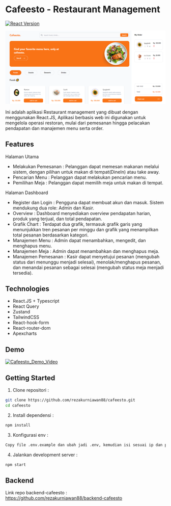 # Cafeesto - Restaurant Management

[![React Version](https://img.shields.io/badge/React-18.2.0-blue.svg)](https://reactjs.org/)


<!-- ## Homepage -->
![Demo Cafeesto](/public/preview/homepage.png)

<!-- ## Dashboard
![Demo Dashboard Cafeesto](/public/preview/dashboard.png) -->

Ini adalah aplikasi Restaurant management yang dibuat dengan menggunakan React.JS, Aplikasi berbasis web ini digunakan untuk mengelola operasi restoran, mulai dari pemesanan hingga pelacakan pendapatan dan manajemen menu serta order.

## Features

Halaman Utama
- Melakukan Pemesanan : Pelanggan dapat memesan makanan melalui sistem, dengan pilihan untuk makan di tempat(DineIn) atau take away.
- Pencarian Menu : Pelanggan dapat melakukan pencarian menu.
- Pemilihan Meja : Pelanggan dapat memilih meja untuk makan di tempat.

Halaman Dashboard
- Register dan Login : Pengguna dapat membuat akun dan masuk. Sistem mendukung dua role: Admin dan Kasir.
- Overview : Dashboard menyediakan overview pendapatan harian, produk yang terjual, dan total pendapatan.
- Grafik Chart : Terdapat dua grafik, termasuk grafik garis yang menunjukkan tren pesanan per minggu dan grafik yang menampilkan total pesanan berdasarkan kategori.
- Manajemen Menu : Admin dapat menambahkan, mengedit, dan menghapus menu.
- Manajemen Meja : Admin dapat menambahkan dan menghapus meja.
- Manajemen Pemesanan : Kasir dapat menyetujui pesanan (mengubah status dari menunggu menjadi selesai), menolak/menghapus pesanan, dan menandai pesanan sebagai selesai (mengubah status meja menjadi tersedia).

## Technologies

- React.JS + Typescript
- React Query
- Zustand
- TailwindCSS
- React-hook-form
- React-router-dom
- Apexcharts


## Demo
[![Cafeesto_Demo_Video](https://img.youtube.com/vi/PRgt6QNAQv8/0.jpg)](https://www.youtube.com/watch?v=PRgt6QNAQv8)


## Getting Started

1. Clone repositori :
```bash
git clone https://github.com/rezakurniawan88/cafeesto.git
cd cafeesto
```
2. Install dependensi :
```bash
npm install
```
3. Konfigurasi env :
```bash
Copy file .env.example dan ubah jadi .env, kemudian isi sesuai ip dan port dari backend
```
4. Jalankan development server : 
```bash
npm start
```


## Backend
Link repo backend-cafeesto : https://github.com/rezakurniawan88/backend-cafeesto
